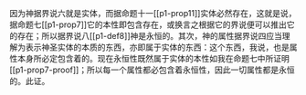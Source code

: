 因为神据界说六就是实体，而据命题十一[[p1-prop11]]实体必然存在，这就是说，据命题七[[p1-prop7]]它的本性即包含存在，或换言之根据它的界说便可以推出它的存在；所以据界说八[[p1-def8]]神是永恒的。其次，神的属性据界说四应当理解为表示神圣实体的本质的东西，亦即属于实体的东西：这个东西，我说，也是属性本身所必定包含着的。现在永恒性既然属于实体的本性如我在命题七中所证明[[p1-prop7-proof]]；所以每一个属性都必包含着永恒性，因此一切属性都是永恒的。此证。